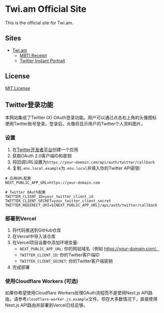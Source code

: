 # Twi.am Official Site

This is the official site for Twi.am.

## Sites

- [Twi.am](https://twi.am)
  - [MBTI Receipt](https://mbti.twi.am)
  - [Twitter Instant Portrait](https://portrait.twi.am)

## License

[MIT License](./LICENSE)

## Twitter登录功能

本网站集成了Twitter (X) OAuth登录功能。用户可以通过点击右上角的头像图标使用Twitter账号登录。登录后，头像将显示用户的Twitter个人资料图片。

### 设置

1. 在[Twitter开发者平台](https://developer.twitter.com/)创建一个应用
2. 获取OAuth 2.0客户端ID和密钥
3. 将回调URL设置为`https://your-domain.com/api/auth/twitter/callback`
4. 复制`.env.local.example`为`.env.local`并填入你的Twitter API密钥:

```
# 应用URL配置
NEXT_PUBLIC_APP_URL=https://your-domain.com

# Twitter OAuth配置
TWITTER_CLIENT_ID=your_twitter_client_id
TWITTER_CLIENT_SECRET=your_twitter_client_secret
TWITTER_REDIRECT_URI=${NEXT_PUBLIC_APP_URL}/api/auth/twitter/callback
```

### 部署到Vercel

1. 将代码推送到GitHub仓库
2. 在Vercel中导入该仓库
3. 在Vercel项目设置中添加环境变量:
   - `NEXT_PUBLIC_APP_URL`: 你的网站域名（例如 https://your-domain.com）
   - `TWITTER_CLIENT_ID`: 你的Twitter客户端ID
   - `TWITTER_CLIENT_SECRET`: 你的Twitter客户端密钥
4. 完成部署

### 使用Cloudflare Workers (可选)

如果你希望使用Cloudflare Workers处理OAuth流程而不是使用Next.js API路由，请参考`cloudflare-worker.js.example`文件。但在大多数情况下，直接使用Next.js API路由并部署到Vercel已经足够。
